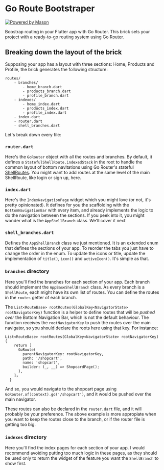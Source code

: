 # Go Route Bootstraper

[![Powered by Mason](https://img.shields.io/endpoint?url=https%3A%2F%2Ftinyurl.com%2Fmason-badge)](https://github.com/felangel/mason)

Boostrap routing in your Flutter app with Go Router. This brick sets your project with a ready-to-go routing system using Go Router.

## Breaking down the layout of the brick

Supposing your app has a layout with three sections: Home, Products and Profile, the brick generates the following structure:

```
routes/
    - branches/
        - home_branch.dart
        - products_branch.dart
        - profile_branch.dart
    - indexes/
        - home_index.dart
        - products_index.dart
        - profile_index.dart
    - index.dart
    - router.dart
    - shell_branches.dart
```

Let's break down every file:

### `router.dart`

Here's the `GoRouter` object with all the routes and branches. By default, it defines a `StatefulShellRoute.indexedStack` in the root to handle the common layout of bottom navitations using Go Router's stateful [ShellRoutes](https://pub.dev/documentation/go_router/latest/go_router/ShellRoute-class.html). You might want to add routes at the same level of the main ShellRoute, like login or sign up, here.

### `index.dart`

Here's the `IndexNavigationPage` widget which you might love (or not, it's pretty opinionated). It defines for you the scaffolding with the `BottomNavigationBar` with every item, and already implements the logic to do the navigation between the sections. If you peek into it, you might wonder what is the `AppShellBranch` class. We'll cover it next

### `shell_branches.dart` 

Defines the `AppShellBranch` class we just mentioned. It is an extended enum that defines the sections of your app. To reorder the tabs you just have to change the order in the enum. To update the icons or title, update the implementation of `title()`, `icon()` and `activeIcon()`. It's simple as that.

### `branches` directory

Here you'll find the branches for each section of your app. Each branch should implement the `AppBaseShellBranch` class. As every branch is a `ShellRoute`, each might have its own list of routes. You can define the routes in the `routes` getter of each branch.

The `List<RouteBase> rootRoutes(GlobalKey<NavigatorState> rootNavigatorKey)` function is a helper to define routes that will be *pushed over* the Bottom Navigation Bar, which is not the default behaviour. The function receives the `rootNavigatorKey` to push the routes over the main navigator, so you should declare the roots here using that key. For instance:

```
List<RouteBase> rootRoutes(GlobalKey<NavigatorState> rootNavigatorKey) {
    return [
      GoRoute(
        parentNavigatorKey: rootNavigatorKey,
        path: '/shopcart',
        name: 'shopcart',
        builder: (_, __) => ShopcardPage();
      ),
    ];
  }
```

And so, you would navigate to the shopcart page using `GoRouter.of(context).go('/shopcart')`, and it would be pushed over the main navigator.

These routes can also be declared in the `router.dart` file, and it will probably be your preference. The above example is more appropiate when you want to keep the routes close to the branch, or if the router file is getting too big.

### `indexes` directory

Here you'll find the index pages for each section of your app. I would recommend avoiding putting too much logic in these pages, as they should be used only to return the widget of the feature you want the `ShellBranch` to show first.

